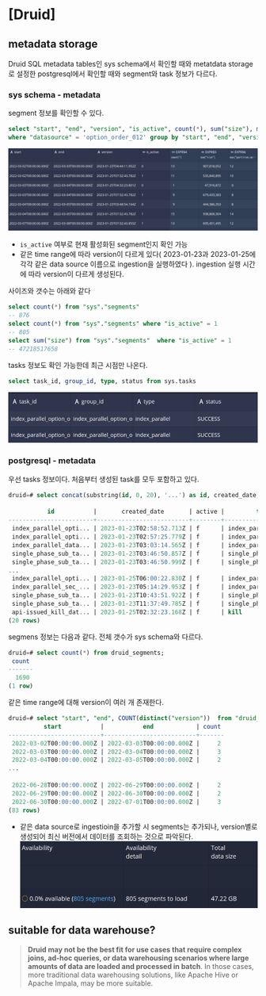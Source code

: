 # [Druid]
## metadata storage

Druid SQL metadata tables인 sys schema에서 확인할 때와 metatdata storage로 설정한 postgresql에서 확인할 때와 segment와 task 정보가 다르다.

### sys schema - metadata

segment 정보를 확인할 수 있다.

```sql
select "start", "end", "version", "is_active", count(*), sum("size"), max("partition_num") from "sys"."segments" 
where "datasource" = 'option_order_012' group by "start", "end", "version", "is_active" order by "start"
```
![](./img/2023-01-26-13-09-10.png)

- `is_active` 여부로 현재 활성화된 segment인지 확인 가능
- 같은 time range에 따라 version이 다르게 있다( 2023-01-23과 2023-01-25에 각각 같은 data source 이름으로 ingestion을 실행하였다 ). ingestion 실행 시간에 따라 version이 다르게 생성된다.

사이즈와 갯수는 아래와 같다  
```sql
select count(*) from "sys"."segments"
-- 876
select count(*) from "sys"."segments" where "is_active" = 1
-- 805
select sum("size") from "sys"."segments"  where "is_active" = 1
-- 47218517658
```

tasks 정보도 확인 가능한데 최근 시점만 나온다.  
```sql
select task_id, group_id, type, status from sys.tasks
```
![](./img/2023-01-26-13-13-23.png)


### postgresql - metadata
우선 tasks 정보이다. 처음부터 생성된 task를 모두 포함하고 있다.

```sql
druid=# select concat(substring(id, 0, 20), '...') as id, created_date, active, type from druid_tasks;

           id           |       created_date       | active |         type          
------------------------+--------------------------+--------+-----------------------
 index_parallel_opti... | 2023-01-23T02:58:52.713Z | f      | index_parallel
 index_parallel_opti... | 2023-01-23T02:57:25.779Z | f      | index_parallel
 index_parallel_data... | 2023-01-23T03:03:14.565Z | f      | index_parallel
 single_phase_sub_ta... | 2023-01-23T03:46:50.857Z | f      | single_phase_sub_task
 single_phase_sub_ta... | 2023-01-23T03:46:50.999Z | f      | single_phase_sub_task
...
 index_parallel_opti... | 2023-01-25T06:00:22.830Z | f      | index_parallel
 index_parallel_sec_... | 2023-01-23T05:14:29.953Z | f      | index_parallel
 single_phase_sub_ta... | 2023-01-23T10:43:51.922Z | f      | single_phase_sub_task
 single_phase_sub_ta... | 2023-01-23T11:37:49.785Z | f      | single_phase_sub_task
 api-issued_kill_dat... | 2023-01-25T02:32:23.168Z | f      | kill
(20 rows)
```

segmens 정보는 다음과 같다. 전체 갯수가 sys schema와 다르다. 

```sql
druid=# select count(*) from druid_segments;
 count 
-------
  1690
(1 row)
```
같은 time range에 대해 version이 여러 개 존재한다.
```sql
druid=# select "start", "end", COUNT(distinct("version"))  from "druid_segments" group by "start", "end" order by "start";
          start           |           end            | count 
--------------------------+--------------------------+-------
 2022-03-02T00:00:00.000Z | 2022-03-03T00:00:00.000Z |     2
 2022-03-03T00:00:00.000Z | 2022-03-04T00:00:00.000Z |     3
 2022-03-04T00:00:00.000Z | 2022-03-05T00:00:00.000Z |     2
...

 2022-06-28T00:00:00.000Z | 2022-06-29T00:00:00.000Z |     2
 2022-06-29T00:00:00.000Z | 2022-06-30T00:00:00.000Z |     2
 2022-06-30T00:00:00.000Z | 2022-07-01T00:00:00.000Z |     3
(83 rows)
```

- 같은 data source로 ingestioin을 추가할 시 segments는 추가되나, version별로 생성되어 최신 버전에서 데이터를 조회하는 것으로 파악된다.  
    ![](./img/2023-01-26-13-24-20.png)

## suitable for data warehouse?
> **Druid may not be the best fit for use cases that require complex joins, ad-hoc queries, or data warehousing scenarios where large amounts of data are loaded and processed in batch**. In those cases, more traditional data warehousing solutions, like Apache Hive or Apache Impala, may be more suitable.